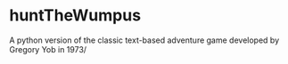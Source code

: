 # huntTheWumpus
A python version of the classic text-based adventure game developed by Gregory Yob in 1973/
